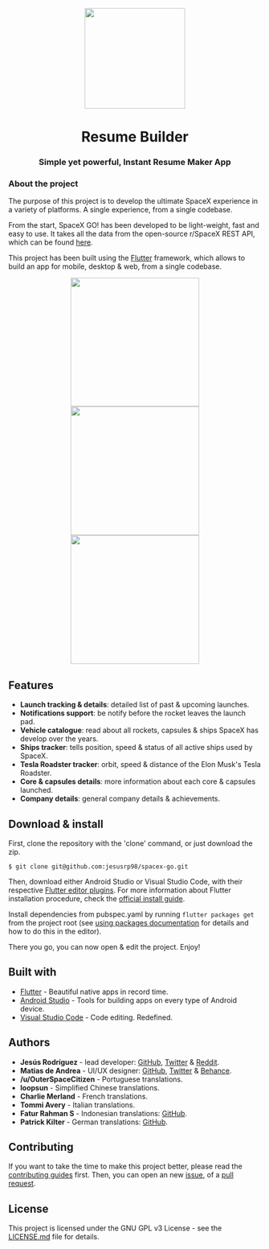 <p align="center">
  <img src="https://raw.githubusercontent.com/jesusrp98/spacex-go/master/screenshots/icon.png" width="200">
</p>
<h1 align="center">Resume Builder</h1>
<h3 align="center">Simple yet powerful, Instant Resume Maker App</h3>

### About the project

The purpose of this project is to develop the ultimate SpaceX experience in a variety of platforms. A single experience, from a single codebase.

From the start, SpaceX GO! has been developed to be light-weight, fast and easy to use. It takes all the data from the open-source r/SpaceX REST API, which can be found [here](https://github.com/r-spacex/SpaceX-API).

This project has been built using the [Flutter](https://flutter.io/) framework, which allows to build an app for mobile, desktop & web, from a single codebase.

<p align="center">
  <img src="https://play.google.com/store/apps/details?id=com.app_kriti.InstantResumeMaker&hl=en_IN&gl=US.jpg" width="256" hspace="4">
  <img src="https://raw.githubusercontent.com/jesusrp98/spacex-go/master/screenshots/1.jpg" width="256" hspace="4">
  <img src="https://raw.githubusercontent.com/jesusrp98/spacex-go/master/screenshots/2.jpg" width="256" hspace="4">
</p>

## Features

- **Launch tracking & details**: detailed list of past & upcoming launches.
- **Notifications support**: be notify before the rocket leaves the launch pad.
- **Vehicle catalogue**: read about all rockets, capsules & ships SpaceX has develop over the years.
- **Ships tracker**: tells position, speed & status of all active ships used by SpaceX.
- **Tesla Roadster tracker**: orbit, speed & distance of the Elon Musk's Tesla Roadster.
- **Core & capsules details**: more information about each core & capsules launched.
- **Company details**: general company details & achievements.

## Download & install

First, clone the repository with the 'clone' command, or just download the zip.

```
$ git clone git@github.com:jesusrp98/spacex-go.git
```

Then, download either Android Studio or Visual Studio Code, with their respective [Flutter editor plugins](https://flutter.io/get-started/editor/). For more information about Flutter installation procedure, check the [official install guide](https://flutter.io/get-started/install/).

Install dependencies from pubspec.yaml by running `flutter packages get` from the project root (see [using packages documentation](https://flutter.io/using-packages/#adding-a-package-dependency-to-an-app) for details and how to do this in the editor).

There you go, you can now open & edit the project. Enjoy!

## Built with

- [Flutter](https://flutter.dev/) - Beautiful native apps in record time.
- [Android Studio](https://developer.android.com/studio/index.html/) - Tools for building apps on every type of Android device.
- [Visual Studio Code](https://code.visualstudio.com/) - Code editing. Redefined.

## Authors

- **Jesús Rodríguez** - lead developer: [GitHub](https://github.com/jesusrp98), [Twitter](https://twitter.com/jesusrp98) & [Reddit](https://www.reddit.com/user/jesusrp98).
- **Matias de Andrea** - UI/UX designer: [GitHub](https://github.com/deandreamatias), [Twitter](https://twitter.com/deandreamatias) & [Behance](https://www.behance.net/deandreamatias).
- **/u/OuterSpaceCitizen** - Portuguese translations.
- **loopsun** - Simplified Chinese translations.
- **Charlie Merland** - French translations.
- **Tommi Avery** - Italian translations.
- **Fatur Rahman S** - Indonesian translations: [GitHub](https://github.com/Dexalt142).
- **Patrick Kilter** - German translations: [GitHub](https://github.com/m0veax).

## Contributing

If you want to take the time to make this project better, please read the [contributing guides](https://github.com/jesusrp98/spacex-go/blob/master/CONTRIBUTING.md) first. Then, you can open an new [issue](https://github.com/jesusrp98/spacex-go/issues/new/choose), of a [pull request](https://github.com/jesusrp98/spacex-go/compare).

## License

This project is licensed under the GNU GPL v3 License - see the [LICENSE.md](LICENSE.md) file for details.
